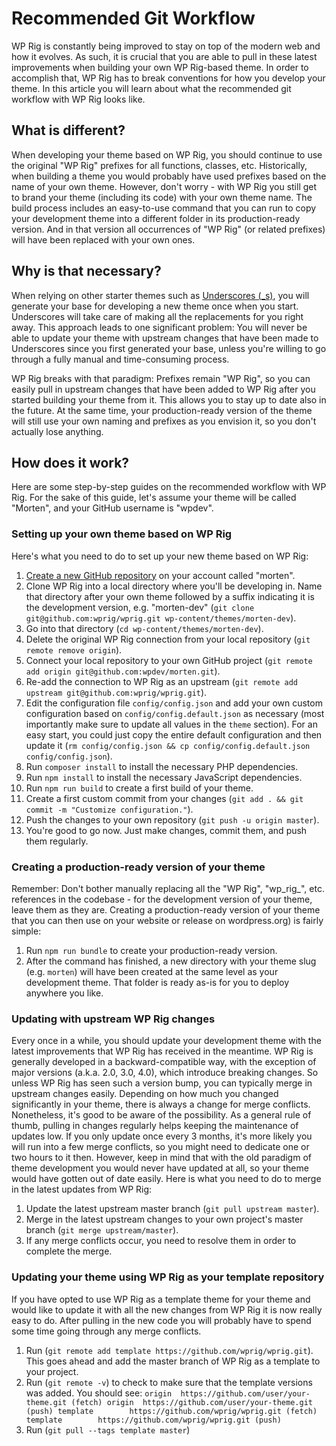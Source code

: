 # Recommended Git Workflow

WP Rig is constantly being improved to stay on top of the modern web and how it evolves. As such, it is crucial that you are able to pull in these latest improvements when building your own WP Rig-based theme. In order to accomplish that, WP Rig has to break conventions for how you develop your theme. In this article you will learn about what the recommended git workflow with WP Rig looks like.

## What is different?

When developing your theme based on WP Rig, you should continue to use the original "WP Rig" prefixes for all functions, classes, etc. Historically, when building a theme you would probably have used prefixes based on the name of your own theme. However, don't worry - with WP Rig you still get to brand your theme (including its code) with your own theme name. The build process includes an easy-to-use command that you can run to copy your development theme into a different folder in its production-ready version. And in that version all occurrences of "WP Rig" (or related prefixes) will have been replaced with your own ones.

## Why is that necessary?

When relying on other starter themes such as [Underscores (_s)](http://underscores.me), you will generate your base for developing a new theme once when you start. Underscores will take care of making all the replacements for you right away. This approach leads to one significant problem: You will never be able to update your theme with upstream changes that have been made to Underscores since you first generated your base, unless you're willing to go through a fully manual and time-consuming process.

WP Rig breaks with that paradigm: Prefixes remain "WP Rig", so you can easily pull in upstream changes that have been added to WP Rig after you started building your theme from it. This allows you to stay up to date also in the future. At the same time, your production-ready version of the theme will still use your own naming and prefixes as you envision it, so you don't actually lose anything.

## How does it work?

Here are some step-by-step guides on the recommended workflow with WP Rig. For the sake of this guide, let's assume your theme will be called "Morten", and your GitHub username is "wpdev".

### Setting up your own theme based on WP Rig

Here's what you need to do to set up your new theme based on WP Rig:

1. [Create a new GitHub repository](https://github.com/new) on your account called "morten".
2. Clone WP Rig into a local directory where you'll be developing in. Name that directory after your own theme followed by a suffix indicating it is the development version, e.g. "morten-dev" (`git clone git@github.com:wprig/wprig.git wp-content/themes/morten-dev`).
3. Go into that directory (`cd wp-content/themes/morten-dev`).
4. Delete the original WP Rig connection from your local repository (`git remote remove origin`).
5. Connect your local repository to your own GitHub project (`git remote add origin git@github.com:wpdev/morten.git`).
6. Re-add the connection to WP Rig as an upstream (`git remote add upstream git@github.com:wprig/wprig.git`).
7. Edit the configuration file `config/config.json` and add your own custom configuration based on `config/config.default.json` as necessary (most importantly make sure to update all values in the `theme` section). For an easy start, you could just copy the entire default configuration and then update it (`rm config/config.json && cp config/config.default.json config/config.json`).
8. Run `composer install` to install the necessary PHP dependencies.
9. Run `npm install` to install the necessary JavaScript dependencies.
10. Run `npm run build` to create a first build of your theme.
11. Create a first custom commit from your changes (`git add . && git commit -m "Customize configuration."`).
12. Push the changes to your own repository (`git push -u origin master`).
13. You're good to go now. Just make changes, commit them, and push them regularly.

### Creating a production-ready version of your theme

Remember: Don't bother manually replacing all the "WP Rig", "wp_rig_", etc. references in the codebase - for the development version of your theme, leave them as they are. Creating a production-ready version of your theme that you can then use on your website or release on wordpress.org) is fairly simple:

1. Run `npm run bundle` to create your production-ready version.
2. After the command has finished, a new directory with your theme slug (e.g. `morten`) will have been created at the same level as your development theme. That folder is ready as-is for you to deploy anywhere you like.

### Updating with upstream WP Rig changes

Every once in a while, you should update your development theme with the latest improvements that WP Rig has received in the meantime. WP Rig is generally developed in a backward-compatible way, with the exception of major versions (a.k.a. 2.0, 3.0, 4.0), which introduce breaking changes. So unless WP Rig has seen such a version bump, you can typically merge in upstream changes easily. Depending on how much you changed significantly in your theme, there is always a change for merge conflicts. Nonetheless, it's good to be aware of the possibility. As a general rule of thumb, pulling in changes regularly helps keeping the maintenance of updates low. If you only update once every 3 months, it's more likely you will run into a few merge conflicts, so you might need to dedicate one or two hours to it then. However, keep in mind that with the old paradigm of theme development you would never have updated at all, so your theme would have gotten out of date easily. Here is what you need to do to merge in the latest updates from WP Rig:

1. Update the latest upstream master branch (`git pull upstream master`).
2. Merge in the latest upstream changes to your own project's master branch (`git merge upstream/master`).
3. If any merge conflicts occur, you need to resolve them in order to complete the merge.

### Updating your theme using WP Rig as your template repository

If you have opted to use WP Rig as a template theme for your theme and would like to update it with all the new changes from WP Rig it is now really easy to do. After pulling in the new code you will probably have to spend some time going through any merge conflicts.

1. Run (`git remote add template https://github.com/wprig/wprig.git`). This goes ahead and add the master branch of WP Rig as a template to your project.
2. Run (`git remote -v`) to check to make sure that the template versions was added. You should see:
`origin  https://github.com/user/your-theme.git (fetch)
origin  https://github.com/user/your-theme.git (push)
template        https://github.com/wprig/wprig.git (fetch)
template        https://github.com/wprig/wprig.git (push)`
3. Run (`git pull --tags template master`)
